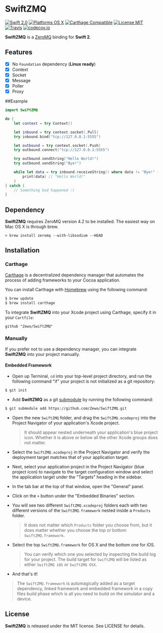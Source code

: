 SwiftZMQ
========

[![Swift 2.0](https://img.shields.io/badge/Swift-2.0-orange.svg?style=flat)](https://developer.apple.com/swift/)
[![Platforms OS X](https://img.shields.io/badge/Platforms-OS%20X-lightgray.svg?style=flat)](https://developer.apple.com/swift/)
[![Carthage Compatible](https://img.shields.io/badge/Carthage-Compatible-4BC51D.svg?style=flat)](https://github.com/Carthage/Carthage)
[![License MIT](https://img.shields.io/badge/License-MIT-blue.svg?style=flat)](https://github.com/Carthage/Carthage)
[![Travis](https://img.shields.io/badge/Build-Passing-4BC51D.svg?style=flat)](https://travis-ci.org/Zewo/SwiftZMQ)
[![codecov.io](http://codecov.io/github/Zewo/SwiftZMQ/coverage.svg?branch=master)](http://codecov.io/github/Zewo/SwiftZMQ?branch=master)

**SwiftZMQ** is a [ZeroMQ](http://zeromq.org/) binding for **Swift 2**.

## Features

- [x] No `Foundation` dependency (**Linux ready**)
- [x] Context
- [x] Socket
- [x] Message
- [x] Poller
- [x] Proxy

##Example

```swift
import SwiftZMQ

do {
    let context = try Context()

    let inbound = try context.socket(.Pull)
    try inbound.bind("tcp://127.0.0.1:5555")

    let outbound = try context.socket(.Push)
    try outbound.connect("tcp://127.0.0.1:5555")

    try outbound.sendString("Hello World!")
    try outbound.sendString("Bye!")

    while let data = try inbound.receiveString() where data != "Bye!" {
        print(data) // "Hello World!"
    }
} catch {
    // Something bad happened :(
}
```

## Dependency

**SwiftZMQ** requires ZeroMQ version 4.2 to be installed. The easiest way on Mac OS X is through brew.

```
> brew install zeromq --with-libsodium --HEAD
```

## Installation

### Carthage

[Carthage](https://github.com/Carthage/Carthage) is a decentralized dependency manager that automates the process of adding frameworks to your Cocoa application.

You can install Carthage with [Homebrew](http://brew.sh/) using the following command:

```bash
$ brew update
$ brew install carthage
```

To integrate **SwiftZMQ** into your Xcode project using Carthage, specify it in your `Cartfile`:

```ogdl
github "Zewo/SwiftZMQ"
```

### Manually

If you prefer not to use a dependency manager, you can integrate **SwiftZMQ** into your project manually.

#### Embedded Framework

- Open up Terminal, `cd` into your top-level project directory, and run the following command "if" your project is not initialized as a git repository:

```bash
$ git init
```

- Add **SwiftZMQ** as a git [submodule](http://git-scm.com/docs/git-submodule) by running the following command:

```bash
$ git submodule add https://github.com/Zewo/SwiftZMQ.git
```

- Open the new `SwiftZMQ` folder, and drag the `SwiftZMQ.xcodeproj` into the Project Navigator of your application's Xcode project.

    > It should appear nested underneath your application's blue project icon. Whether it is above or below all the other Xcode groups does not matter.

- Select the `SwiftZMQ.xcodeproj` in the Project Navigator and verify the deployment target matches that of your application target.
- Next, select your application project in the Project Navigator (blue project icon) to navigate to the target configuration window and select the application target under the "Targets" heading in the sidebar.
- In the tab bar at the top of that window, open the "General" panel.
- Click on the `+` button under the "Embedded Binaries" section.
- You will see two different `SwiftZMQ.xcodeproj` folders each with two different versions of the `SwiftZMQ.framework` nested inside a `Products` folder.

    > It does not matter which `Products` folder you choose from, but it does matter whether you choose the top or bottom `SwiftZMQ.framework`.

- Select the top `SwiftZMQ.framework` for OS X and the bottom one for iOS.

    > You can verify which one you selected by inspecting the build log for your project. The build target for `SwiftZMQ` will be listed as either `SwiftZMQ iOS` or `SwiftZMQ OSX`.

- And that's it!

> The `SwiftZMQ.framework` is automagically added as a target dependency, linked framework and embedded framework in a copy files build phase which is all you need to build on the simulator and a device.

License
-------

**SwiftZMQ** is released under the MIT license. See LICENSE for details.
